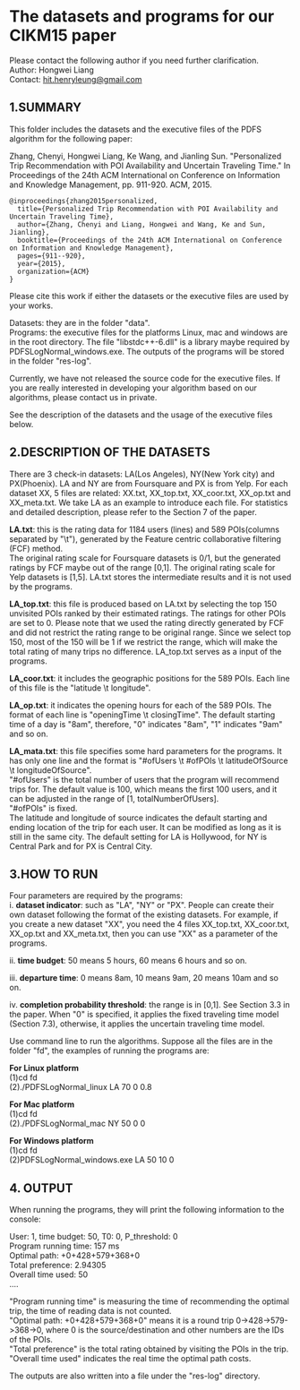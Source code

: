 # The datasets and programs for our CIKM15 paper

Please contact the following author if you need further clarification.  
Author:  Hongwei Liang  
Contact: hit.henryleung@gmail.com 


## 1.SUMMARY

This folder includes the datasets and the executive files of the PDFS algorithm for the following paper:  

Zhang, Chenyi, Hongwei Liang, Ke Wang, and Jianling Sun. "Personalized Trip Recommendation with POI Availability and Uncertain Traveling Time." In Proceedings of the 24th ACM International on Conference on Information and Knowledge Management, pp. 911-920. ACM, 2015.

```
@inproceedings{zhang2015personalized,
  title={Personalized Trip Recommendation with POI Availability and Uncertain Traveling Time},
  author={Zhang, Chenyi and Liang, Hongwei and Wang, Ke and Sun, Jianling},
  booktitle={Proceedings of the 24th ACM International on Conference on Information and Knowledge Management},
  pages={911--920},
  year={2015},
  organization={ACM}
}
```

Please cite this work if either the datasets or the executive files are used by your works.

Datasets: they are in the folder "data".   
Programs: the executive files for the platforms Linux, mac and windows are in the root directory. The file "libstdc++-6.dll" is a library maybe required by PDFSLogNormal_windows.exe. The outputs of the programs will be stored in the folder "res-log".  

Currently, we have not released the source code for the executive files. If you are really interested in developing your algorithm based on our algorithms, please contact us in private.  

See the description of the datasets and the usage of the executive files below.  

##  2.DESCRIPTION OF THE DATASETS

There are 3 check-in datasets: LA(Los Angeles), NY(New York city) and PX(Phoenix). LA and NY are from Foursquare and PX is from Yelp.
For each dataset XX, 5 files are related: XX.txt, XX_top.txt, XX_coor.txt, XX_op.txt and XX_meta.txt. We take LA as an example to introduce each file. For statistics and detailed description, please refer to the Section 7 of the paper.

**LA.txt**: this is the rating data for 1184 users (lines) and 589 POIs(columns separated by "\t"), generated by the Feature centric collaborative filtering (FCF) method.   
The original rating scale for Foursquare datasets is 0/1, but the generated ratings by FCF maybe out of the range [0,1]. The original rating scale for Yelp datasets is [1,5]. LA.txt stores the intermediate results and it is not used by the programs.

**LA_top.txt**: this file is produced based on LA.txt by selecting the top 150 unvisited POIs ranked by their estimated ratings. The ratings for other POIs are set to 0. Please note that we used the rating directly generated by FCF and did not restrict the rating range to be original range. Since we select top 150, most of the 150 will be 1 if we restrict the range, which will make the total rating of many trips no difference. LA_top.txt serves as a input of the programs.

**LA_coor.txt**: it includes the geographic positions for the 589 POIs. Each line of this file is the "latitude \t longitude".

**LA_op.txt**: it indicates the opening hours for each of the 589 POIs. The format of each line is "openingTime \t closingTime". The default starting time of a day is "8am", therefore, "0" indicates "8am", "1" indicates "9am" and so on. 

**LA_mata.txt**: this file specifies some hard parameters for the programs. It has only one line and the format is "#ofUsers \t #ofPOIs \t latitudeOfSource \t longitudeOfSource".   
"#ofUsers" is the total number of users that the program will recommend trips for. The default value is 100, which means the first 100 users, and it can be adjusted in the range of [1, totalNumberOfUsers].  
"#ofPOIs" is fixed.    
The latitude and longitude of source indicates the default starting and ending location of the trip for each user. It can be modified as long as it is still in the same city. The default setting for LA is Hollywood, for NY is Central Park and for PX is Central City.




##  3.HOW TO RUN

Four parameters are required by the programs:   
i. **dataset indicator**: such as "LA", "NY" or "PX". People can create their own dataset following the format of the existing datasets. For example, if you create a new dataset "XX", you need the 4 files XX_top.txt, XX_coor.txt, XX_op.txt and XX_meta.txt, then you can use "XX" as a parameter of the programs.

ii. **time budget**: 50 means 5 hours, 60 means 6 hours and so on.

iii. **departure time**: 0 means 8am, 10 means 9am, 20 means 10am and so on.

iv. **completion probability threshold**: the range is in [0,1]. See Section 3.3 in the paper. When "0" is specified, it applies the fixed traveling time model (Section 7.3), otherwise, it applies the uncertain traveling time model.

Use command line to run the algorithms. Suppose all the files are in the folder "fd", the examples of running the programs are:

**For Linux platform**  
(1)cd fd  
(2)./PDFSLogNormal_linux LA 70 0 0.8  
 
**For Mac platform**  
(1)cd fd  
(2)./PDFSLogNormal_mac NY 50 0 0  

**For Windows platform**  
(1)cd fd  
(2)PDFSLogNormal_windows.exe LA 50 10 0  




## 4. OUTPUT
When running the programs, they will print the following information to the console:

User: 1, time budget: 50, T0: 0, P_threshold: 0  
Program running time: 157 ms  
Optimal path: +0+428+579+368+0  
Total preference: 2.94305  
Overall time used: 50  
....

"Program running time" is measuring the time of recommending the optimal trip, the time of reading data is not counted.  
"Optimal path: +0+428+579+368+0" means it is a round trip 0->428->579->368->0, where 0 is the source/destination and other numbers are the IDs of the POIs.  
"Total preference" is the total rating obtained by visiting the POIs in the trip.  
"Overall time used" indicates the real time the optimal path costs.  

The outputs are also written into a file under the "res-log" directory.
